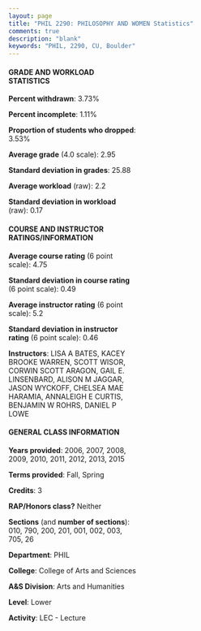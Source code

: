 ```yaml
---
layout: page
title: "PHIL 2290: PHILOSOPHY AND WOMEN Statistics"
comments: true
description: "blank"
keywords: "PHIL, 2290, CU, Boulder"
--- 
```

<head>
<script src="https://ajax.googleapis.com/ajax/libs/jquery/2.1.3/jquery.min.js"></script>
<script src="https://dl.dropboxusercontent.com/s/pc42nxpaw1ea4o9/highcharts.js?dl=0"></script>
<!-- <script src="../assets/js/highcharts.js"></script> -->
<style type="text/css">@font-face {
	font-family: "Bebas Neue";
	src: url(https://www.filehosting.org/file/details/544349/BebasNeue%20Regular.otf) format("opentype");
	}
	h1.Bebas { 
		font-family: "Bebas Neue", Verdana, Tahoma;
	}
</style>
</head>
<body>
	<div id="container" style="float: right; width: 45%; height: 88%; margin-left: 2.5%; margin-right: 2.5%;"></div>
	<script language="JavaScript">
		$(document).ready(function() {
		var chart = {type: 'column'};
		var title = {text: 'Grade Distribution'};
		var xAxis = {categories: ['A','B','C','D','F'],crosshair: true};
		var yAxis = {min: 0,title: {text: 'Percentage'}};
		var tooltip = {headerFormat: '<center><b><span style="font-size:20px">{point.key}</span></b></center>',
		               pointFormat: '<td style="padding:0"><b>{point.y:.1f}%</b></td>',
		               footerFormat: '</table>',shared: true,useHTML: true};
		var plotOptions = {column: {pointPadding: 0.0,borderWidth: 0}};  
		var credits = {enabled: false};var series= [{name: 'Percent',data: [32.37,44.17,16.46,2.88,4.12,]}];
		var json = {};
		json.chart = chart;
		json.title = title;
		json.tooltip = tooltip;
		json.xAxis = xAxis;
		json.yAxis = yAxis;  
		json.series = series;
		json.plotOptions = plotOptions;  
		json.credits = credits;
		$('#container').highcharts(json);
	});
	</script>
</body>
			   
#### GRADE AND WORKLOAD STATISTICS

**Percent withdrawn**: 3.73%

**Percent incomplete**: 1.11%

**Proportion of students who dropped**: 3.53%

**Average grade** (4.0 scale): 2.95

**Standard deviation in grades**: 25.88

**Average workload** (raw): 2.2

**Standard deviation in workload** (raw): 0.17

#### COURSE AND INSTRUCTOR RATINGS/INFORMATION

**Average course rating** (6 point scale): 4.75

**Standard deviation in course rating** (6 point scale): 0.49

**Average instructor rating** (6 point scale): 5.2

**Standard deviation in instructor rating** (6 point scale): 0.46

**Instructors**: LISA A BATES, KACEY BROOKE WARREN, SCOTT WISOR, CORWIN SCOTT ARAGON, GAIL E. LINSENBARD, ALISON M JAGGAR, JASON WYCKOFF, CHELSEA MAE HARAMIA, ANNALEIGH E CURTIS, BENJAMIN W ROHRS, DANIEL P LOWE

#### GENERAL CLASS INFORMATION

**Years provided**: 2006, 2007, 2008, 2009, 2010, 2011, 2012, 2013, 2015

**Terms provided**: Fall, Spring

**Credits**: 3

**RAP/Honors class?** Neither

**Sections** (and **number of sections**): 010, 790, 200, 201, 001, 002, 003, 705, 26

**Department**: PHIL

**College**: College of Arts and Sciences

**A&S Division**: Arts and Humanities

**Level**: Lower

**Activity**: LEC - Lecture